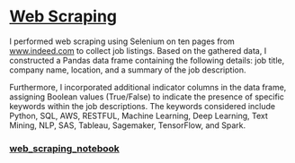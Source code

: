 # [Web Scraping](https://github.com/amido84/Webscrapping/blob/main/Webscrapping.ipynb)


I performed web scraping using Selenium on ten pages from www.indeed.com to collect job listings. Based on the gathered data, I constructed a Pandas data frame containing the following details: job title, company name, location, and a summary of the job description.

Furthermore, I incorporated additional indicator columns in the data frame, assigning Boolean values (True/False) to indicate the presence of specific keywords within the job descriptions. The keywords considered include Python, SQL, AWS, RESTFUL, Machine Learning, Deep Learning, Text Mining, NLP, SAS, Tableau, Sagemaker, TensorFlow, and Spark.

### [web_scraping_notebook](https://github.com/amido84/Webscrapping/blob/main/Webscrapping.ipynb)
